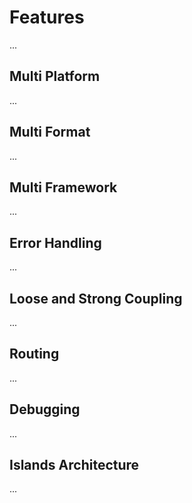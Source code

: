 # Features

...

## Multi Platform

...

## Multi Format

...

## Multi Framework

...

## Error Handling

...

## Loose and Strong Coupling

...

## Routing

...

## Debugging

...

## Islands Architecture

...
